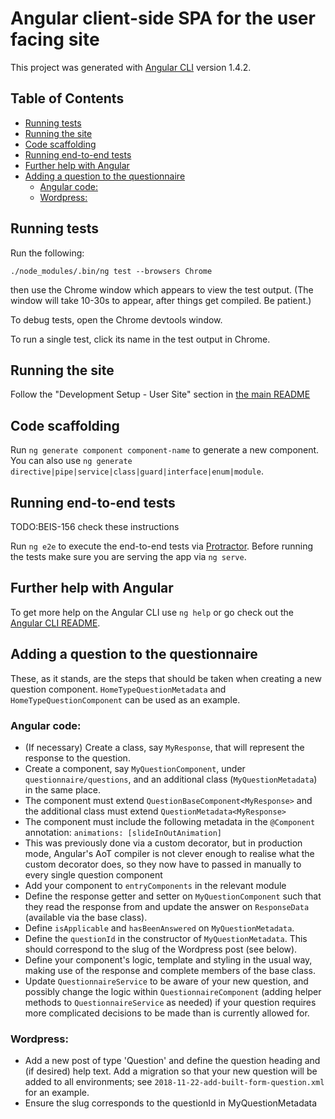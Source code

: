 # Angular client-side SPA for the user facing site

This project was generated with [Angular CLI](https://github.com/angular/angular-cli) version 1.4.2.

## Table of Contents

<!-- toc -->

- [Running tests](#running-tests)
- [Running the site](#running-the-site)
- [Code scaffolding](#code-scaffolding)
- [Running end-to-end tests](#running-end-to-end-tests)
- [Further help with Angular](#further-help-with-angular)
- [Adding a question to the questionnaire](#adding-a-question-to-the-questionnaire)
  * [Angular code:](#angular-code)
  * [Wordpress:](#wordpress)

<!-- tocstop -->

## Running tests

Run the following:

    ./node_modules/.bin/ng test --browsers Chrome

then use the Chrome window which appears to view the test output.
(The window will take 10-30s to appear, after things get compiled. Be patient.)

To debug tests, open the Chrome devtools window.

To run a single test, click its name in the test output in Chrome.

## Running the site

Follow the "Development Setup - User Site" section in [the main README](../README.md)

## Code scaffolding

Run `ng generate component component-name` to generate a new component. You can
also use `ng generate directive|pipe|service|class|guard|interface|enum|module`.

## Running end-to-end tests

TODO:BEIS-156 check these instructions

Run `ng e2e` to execute the end-to-end tests via [Protractor](http://www.protractortest.org/).
Before running the tests make sure you are serving the app via `ng serve`.

## Further help with Angular

To get more help on the Angular CLI use `ng help` or go check out the [Angular
CLI README](https://github.com/angular/angular-cli/blob/master/README.md).

## Adding a question to the questionnaire

These, as it stands, are the steps that should be taken when creating a new question component.
`HomeTypeQuestionMetadata` and `HomeTypeQuestionComponent` can be used as an example.

### Angular code:

 * (If necessary) Create a class, say `MyResponse`, that will represent the response to the question.
 * 	Create a component, say `MyQuestionComponent`, under `questionnaire/questions`,
    and an additional class (`MyQuestionMetadata`) in the same place.
 * 	The component must extend `QuestionBaseComponent<MyResponse>` and the additional
    class must extend `QuestionMetadata<MyResponse>`
 * 	The component must include the following metadata in the `@Component` annotation:
     `animations: [slideInOutAnimation]`
 * 	This was previously done via a custom decorator, but in production mode,
    Angular's AoT compiler is not clever enough to realise what the custom decorator does,
    so they now have to passed in manually to every single question component
 * 	Add your component to `entryComponents` in the relevant module
 * 	Define the response getter and setter on `MyQuestionComponent` such that they read the
    response from and update the answer on `ResponseData` (available via the base class).
 * 	Define `isApplicable` and `hasBeenAnswered` on `MyQuestionMetadata`.
 * 	Define the `questionId` in the constructor of `MyQuestionMetadata`.
    This should correspond to the slug of the Wordpress post (see below).
 * 	Define your component's logic, template and styling in the usual way,
    making use of the response and complete members of the base class.
 * 	Update `QuestionnaireService` to be aware of your new question,
    and possibly change the logic within `QuestionnaireComponent`
     (adding helper methods to `QuestionnaireService` as needed) if your question
     requires more complicated decisions to be made than is currently allowed for.

### Wordpress:

 * 	Add a new post of type 'Question' and define the question heading and (if desired)
    help text. Add a migration so that your new question will be added to all environments; 
    see `2018-11-22-add-built-form-question.xml` for an example.
 * 	Ensure the slug corresponds to the questionId in MyQuestionMetadata
